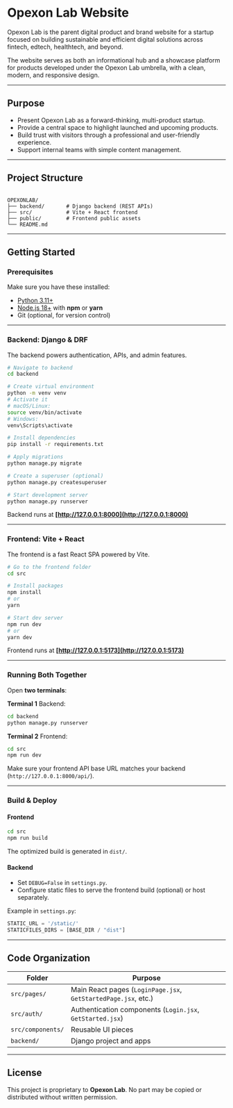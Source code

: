 
# Opexon Lab Website

Opexon Lab is the parent digital product and brand website for a startup focused on building sustainable and efficient digital solutions across fintech, edtech, healthtech, and beyond.

The website serves as both an informational hub and a showcase platform for products developed under the Opexon Lab umbrella, with a clean, modern, and responsive design.

---

## Purpose
- Present Opexon Lab as a forward-thinking, multi-product startup.  
- Provide a central space to highlight launched and upcoming products.  
- Build trust with visitors through a professional and user-friendly experience.  
- Support internal teams with simple content management.

---

## Project Structure
```

OPEXONLAB/
├── backend/       # Django backend (REST APIs)
├── src/           # Vite + React frontend
├── public/        # Frontend public assets
└── README.md

````

---

## Getting Started

### Prerequisites
Make sure you have these installed:

- [Python 3.11+](https://www.python.org/downloads/)
- [Node.js 18+](https://nodejs.org/) with **npm** or **yarn**
- Git (optional, for version control)

---

### Backend: Django & DRF

The backend powers authentication, APIs, and admin features.

```bash
# Navigate to backend
cd backend

# Create virtual environment
python -m venv venv
# Activate it
# macOS/Linux:
source venv/bin/activate
# Windows:
venv\Scripts\activate

# Install dependencies
pip install -r requirements.txt

# Apply migrations
python manage.py migrate

# Create a superuser (optional)
python manage.py createsuperuser

# Start development server
python manage.py runserver
````

Backend runs at **[http://127.0.0.1:8000](http://127.0.0.1:8000)**

---

### Frontend: Vite + React

The frontend is a fast React SPA powered by Vite.

```bash
# Go to the frontend folder
cd src

# Install packages
npm install
# or
yarn

# Start dev server
npm run dev
# or
yarn dev
```

Frontend runs at **[http://127.0.0.1:5173](http://127.0.0.1:5173)**

---

### Running Both Together

Open **two terminals**:

**Terminal 1** Backend:

```bash
cd backend
python manage.py runserver
```

**Terminal 2** Frontend:

```bash
cd src
npm run dev
```

Make sure your frontend API base URL matches your backend (`http://127.0.0.1:8000/api/`).

---

### Build & Deploy

#### Frontend

```bash
cd src
npm run build
```

The optimized build is generated in `dist/`.

#### Backend

* Set `DEBUG=False` in `settings.py`.
* Configure static files to serve the frontend build (optional) or host separately.

Example in `settings.py`:

```python
STATIC_URL = '/static/'
STATICFILES_DIRS = [BASE_DIR / "dist"]
```

---

## Code Organization

| Folder            | Purpose                                                        |
| ----------------- | -------------------------------------------------------------- |
| `src/pages/`      | Main React pages (`LoginPage.jsx`, `GetStartedPage.jsx`, etc.) |
| `src/auth/`       | Authentication components (`Login.jsx`, `GetStarted.jsx`)      |
| `src/components/` | Reusable UI pieces                                             |
| `backend/`        | Django project and apps                                        |

---

## License

This project is proprietary to **Opexon Lab**.
No part may be copied or distributed without written permission.

